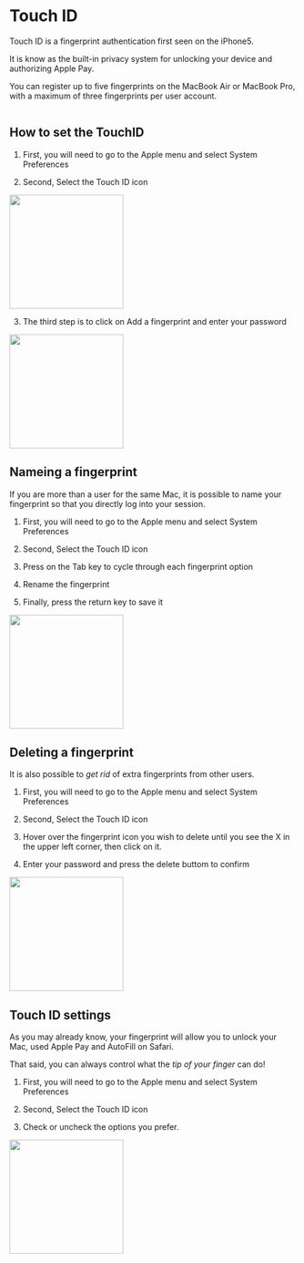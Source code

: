 # Touch ID

Touch ID is a fingerprint authentication first seen on the iPhone5.

It is know as the built-in privacy system for unlocking your device and authorizing Apple Pay.

You can register up to five fingerprints on the MacBook Air or MacBook Pro, with a maximum of three fingerprints per user account.

<img scr="https://www.imore.com/sites/imore.com/files/styles/w830/public/field/image/2016/11/macbook-pro-touch-id-screens.jpg" width="200">

## How to set the TouchID

1. First, you will need to go to the Apple menu and select System Preferences

2. Second, Select the Touch ID icon

<img src="https://www.imore.com/sites/imore.com/files/styles/w830/public/field/image/2019/05/touch-id-mac-setup-01.jpg" width="200">

3. The third step is to click on Add a fingerprint and enter your password

<img src="https://www.imore.com/sites/imore.com/files/styles/w830/public/field/image/2019/05/touch-id-add-fingerprint-mac-01.jpg" width="200">

## Nameing a fingerprint

If you are more than a user for the same Mac, it is possible to name your fingerprint so that you directly log into your session. 

1. First, you will need to go to the Apple menu and select System Preferences

2. Second, Select the Touch ID icon

3. Press on the Tab key to cycle through each fingerprint option

4. Rename the fingerprint

5. Finally, press the return key to save it

<img src="https://www.imore.com/sites/imore.com/files/styles/w830/public/field/image/2019/05/touch-id-rename-fingerprint-mac-01.jpg" width="200">

## Deleting a fingerprint

It is also possible to *get rid* of extra fingerprints from other users. 

1. First, you will need to go to the Apple menu and select System Preferences

2. Second, Select the Touch ID icon

3. Hover over the fingerprint icon you wish to delete until you see the X in the upper left corner, then click on it.

4. Enter your password and press the delete buttom to confirm

<img src="https://www.imore.com/sites/imore.com/files/styles/w830/public/field/image/2019/05/touch-id-delete-fingerprint-mac-01.jpg" width="200">

## Touch ID settings

As you may already know, your fingerprint will allow you to unlock your Mac, used Apple Pay and AutoFill on Safari.

That said, you can always control what the *tip of your finger* can do!

1. First, you will need to go to the Apple menu and select System Preferences

2. Second, Select the Touch ID icon

3. Check or uncheck the options you prefer.

<img src="https://www.imore.com/sites/imore.com/files/styles/w830/public/field/image/2019/05/touch-id-mac-customize-01.jpg" width="200">
